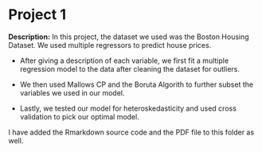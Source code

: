 # Project 1

**Description:** In this project, the dataset we used was the Boston Housing Dataset. We used multiple regressors to predict house prices. 

* After giving a description of each variable, we first fit a multiple regression model to the data after cleaning the dataset for outliers.

* We then used Mallows CP and the Boruta Algorith to further subset the variables we used in our model.

* Lastly, we tested our model for heteroskedasticity and used cross validation to pick our optimal model. 

I have added the Rmarkdown source code and the PDF file to this folder as well. 
